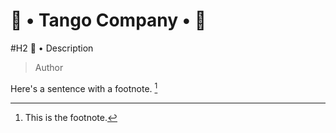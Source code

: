 # 📌  •  Tango Company  •  📌  

#H2 📜 • Description

>Author

Here's a sentence with a footnote. [^1]

[^1]: This is the footnote.
